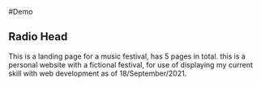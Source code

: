 #Demo

## Radio Head

This is a landing page for a music festival, has 5 pages in total. this is a personal website with a fictional festival, for use of displaying my current skill with web development as of 18/September/2021.

